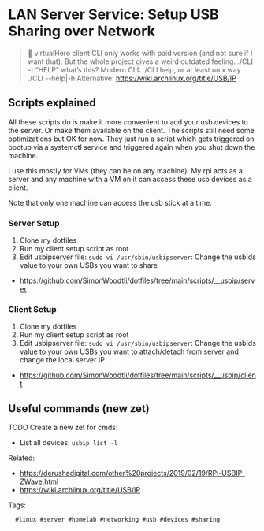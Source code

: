 # LAN Server Service: Setup USB Sharing over Network

> 📝 virtualHere client CLI only works with paid version (and not sure if I
> want that). But the whole project gives a weird outdated feeling. ./CLI -t
> “HELP” what’s this? Modern CLI: ./CLI help, or at least unix way ./CLI
> --help|-h
> Alternative: https://wiki.archlinux.org/title/USB/IP

## Scripts explained

All these scripts do is make it more convenient to add your usb devices to the
server. Or make them available on the client. The scripts still need some
optimizations but OK for now. They just run a script which gets triggered on
bootup via a systemctl service and triggered again when you shut down the
machine.

I use this mostly for VMs (they can be on any machine). My rpi acts as a server
and any machine with a VM on it can access these usb devices as a client.

Note that only one machine can access the usb stick at a time.

### Server Setup

1. Clone my dotfiles
1. Run my client setup script as root
1. Edit usbipserver file: `sudo vi /usr/sbin/usbipserver`: Change the usbIds
   value to your own USBs you want to share

* <https://github.com/SimonWoodtli/dotfiles/tree/main/scripts/__usbip/server>

### Client Setup

1. Clone my dotfiles
1. Run my client setup script as root
1. Edit usbipserver file: `sudo vi /usr/sbin/usbipserver`: Change the usbIds
   value to your own USBs you want to attach/detach from server and change the
   local server IP.

* <https://github.com/SimonWoodtli/dotfiles/tree/main/scripts/__usbip/client>

## Useful commands (new zet)

TODO Create a new zet for cmds:

* List all devices: `usbip list -l`

Related:

* <https://derushadigital.com/other%20projects/2019/02/19/RPi-USBIP-ZWave.html>
* <https://wiki.archlinux.org/title/USB/IP>

Tags:

      #linux #server #homelab #networking #usb #devices #sharing
